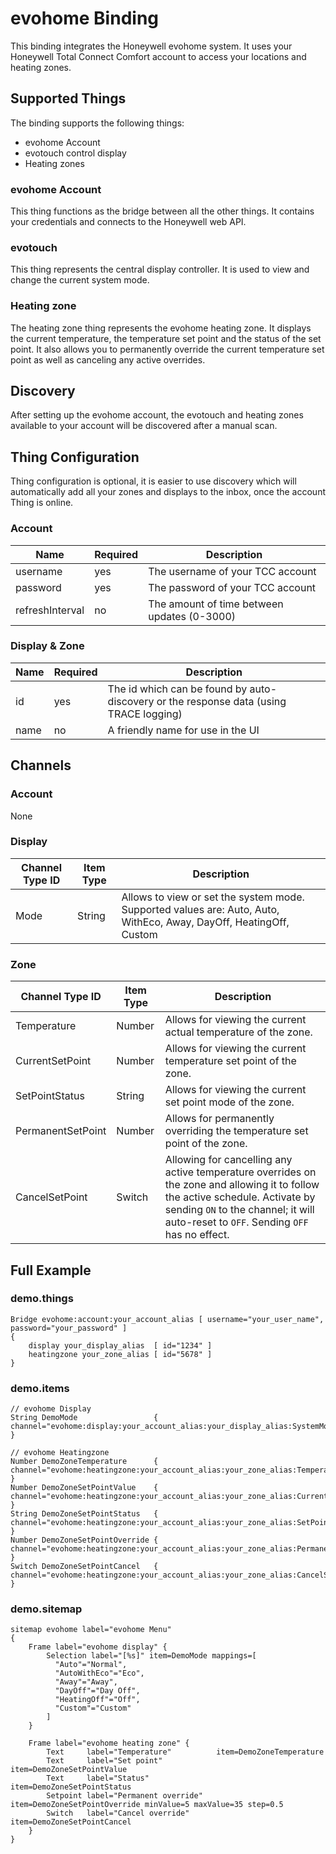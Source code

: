 # evohome Binding

This binding integrates the Honeywell evohome system.
It uses your Honeywell Total Connect Comfort account to access your locations and heating zones.

## Supported Things

The binding supports the following things:

* evohome Account
* evotouch control display
* Heating zones

### evohome Account

This thing functions as the bridge between all the other things.
It contains your credentials and connects to the Honeywell web API.


### evotouch

This thing represents the central display controller.
It is used to view and change the current system mode.

### Heating zone

The heating zone thing represents the evohome heating zone.
It displays the current temperature, the temperature set point and the status of the set point.
It also allows you to permanently override the current temperature set point as well as canceling any active overrides. 

## Discovery

After setting up the evohome account, the evotouch and heating zones available to your account will be discovered after a manual scan.

## Thing Configuration

Thing configuration is optional, it is easier to use discovery which will automatically add all your zones and displays to the inbox, once the account Thing is online.

### Account

| Name            | Required | Description                                 |
|-----------------|----------|---------------------------------------------|
| username        | yes      | The username of your TCC account            |
| password        | yes      | The password of your TCC account            |
| refreshInterval | no       | The amount of time between updates (0-3000) |

### Display &amp; Zone

| Name | Required | Description                                                                            |
|------|----------|----------------------------------------------------------------------------------------|
| id   | yes      | The id which can be found by auto-discovery or the response data (using TRACE logging) |
| name | no       | A friendly name for use in the UI                                                      |

## Channels

### Account

None

### Display

| Channel Type ID | Item Type | Description                                                                                                        |
|-----------------|-----------|--------------------------------------------------------------------------------------------------------------------|
| Mode            | String    | Allows to view or set the system mode. Supported values are: Auto, Auto, WithEco, Away, DayOff, HeatingOff, Custom |

### Zone

| Channel Type ID   | Item Type | Description                                                                                                                                                                                                            |
|-------------------|-----------|------------------------------------------------------------------------------------------------------------------------------------------------------------------------------------------------------------------------|
| Temperature       | Number    | Allows for viewing the current actual temperature of the zone.                                                                                                                                                         |
| CurrentSetPoint   | Number    | Allows for viewing the current temperature set point of the zone.                                                                                                                                                      |
| SetPointStatus    | String    | Allows for viewing the current set point mode of the zone.                                                                                                                                                             |
| PermanentSetPoint | Number    | Allows for permanently overriding the temperature set point of the zone.                                                                                                                                               |
| CancelSetPoint    | Switch    | Allowing for cancelling any active temperature overrides on the zone and allowing it to follow the active schedule. Activate by sending `ON` to the channel; it will auto-reset to `OFF`. Sending `OFF` has no effect. |

## Full Example

### demo.things

    Bridge evohome:account:your_account_alias [ username="your_user_name", password="your_password" ]
    {
        display your_display_alias  [ id="1234" ]
        heatingzone your_zone_alias [ id="5678" ]
    }
    
    
### demo.items  

    // evohome Display
    String DemoMode                 { channel="evohome:display:your_account_alias:your_display_alias:SystemMode" }

    // evohome Heatingzone
    Number DemoZoneTemperature      { channel="evohome:heatingzone:your_account_alias:your_zone_alias:Temperature" }
    Number DemoZoneSetPointValue    { channel="evohome:heatingzone:your_account_alias:your_zone_alias:CurrentSetPoint" }
    String DemoZoneSetPointStatus   { channel="evohome:heatingzone:your_account_alias:your_zone_alias:SetPointStatus" }
    Number DemoZoneSetPointOverride { channel="evohome:heatingzone:your_account_alias:your_zone_alias:PermanentSetPoint" }
    Switch DemoZoneSetPointCancel   { channel="evohome:heatingzone:your_account_alias:your_zone_alias:CancelSetPoint" }
    
### demo.sitemap
    
    sitemap evohome label="evohome Menu"
    {
        Frame label="evohome display" {
            Selection label="[%s]" item=DemoMode mappings=[
              "Auto"="Normal",
              "AutoWithEco"="Eco",
              "Away"="Away",
              "DayOff"="Day Off",
              "HeatingOff"="Off",
              "Custom"="Custom"
            ]
        }
        
        Frame label="evohome heating zone" {
            Text     label="Temperature"          item=DemoZoneTemperature      
            Text     label="Set point"            item=DemoZoneSetPointValue    
            Text     label="Status"               item=DemoZoneSetPointStatus   
            Setpoint label="Permanent override"   item=DemoZoneSetPointOverride minValue=5 maxValue=35 step=0.5
            Switch   label="Cancel override"      item=DemoZoneSetPointCancel   
        }
    }


